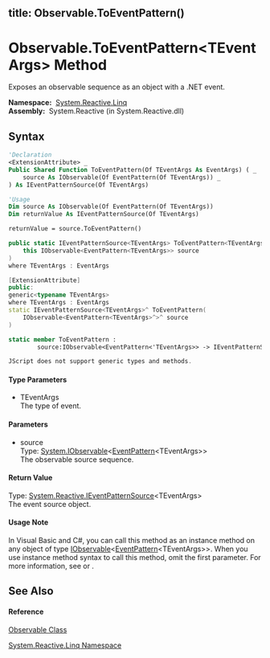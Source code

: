 title: Observable.ToEventPattern<TEventArgs>()
---
# Observable.ToEventPattern\<TEventArgs\> Method

Exposes an observable sequence as an object with a .NET event.

**Namespace:**  [System.Reactive.Linq](System.Reactive.Linq/System.Reactive.Linq)  
**Assembly:**  System.Reactive (in System.Reactive.dll)

## Syntax

```vb
'Declaration
<ExtensionAttribute> _
Public Shared Function ToEventPattern(Of TEventArgs As EventArgs) ( _
    source As IObservable(Of EventPattern(Of TEventArgs)) _
) As IEventPatternSource(Of TEventArgs)
```

```vb
'Usage
Dim source As IObservable(Of EventPattern(Of TEventArgs))
Dim returnValue As IEventPatternSource(Of TEventArgs)

returnValue = source.ToEventPattern()
```

```csharp
public static IEventPatternSource<TEventArgs> ToEventPattern<TEventArgs>(
    this IObservable<EventPattern<TEventArgs>> source
)
where TEventArgs : EventArgs
```

```c++
[ExtensionAttribute]
public:
generic<typename TEventArgs>
where TEventArgs : EventArgs
static IEventPatternSource<TEventArgs>^ ToEventPattern(
    IObservable<EventPattern<TEventArgs>^>^ source
)
```

```fsharp
static member ToEventPattern : 
        source:IObservable<EventPattern<'TEventArgs>> -> IEventPatternSource<'TEventArgs>  when 'TEventArgs : EventArgs
```

```javascript
JScript does not support generic types and methods.
```

#### Type Parameters

- TEventArgs  
  The type of event.

#### Parameters

- source  
  Type: [System.IObservable](https://msdn.microsoft.com/en-us/library/Dd990377)\<[EventPattern](EventPattern/EventPattern(TEventArgs))\<TEventArgs\>\>  
  The observable source sequence.

#### Return Value

Type: [System.Reactive.IEventPatternSource](IEventPatternSource/IEventPatternSource(TEventArgs))\<TEventArgs\>  
The event source object.

#### Usage Note

In Visual Basic and C\#, you can call this method as an instance method on any object of type [IObservable](https://msdn.microsoft.com/en-us/library/Dd990377)\<[EventPattern](EventPattern/EventPattern(TEventArgs))\<TEventArgs\>\>. When you use instance method syntax to call this method, omit the first parameter. For more information, see [](https://msdn.microsoft.com/en-us/library/Bb384936) or [](https://msdn.microsoft.com/en-us/library/Bb383977).

## See Also

#### Reference

[Observable Class](Observable/Observable)

[System.Reactive.Linq Namespace](System.Reactive.Linq/System.Reactive.Linq)
